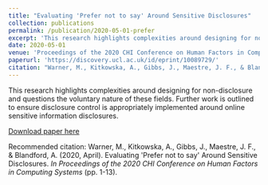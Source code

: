 ```yaml
---
title: "Evaluating 'Prefer not to say' Around Sensitive Disclosures"
collection: publications
permalink: /publication/2020-05-01-prefer
excerpt: 'This research highlights complexities around designing for non-disclosure and questions the voluntary nature of these fields. Further work is outlined to ensure disclosure control is appropriately implemented around online sensitive information disclosures.'
date: 2020-05-01
venue: 'Proceedings of the 2020 CHI Conference on Human Factors in Computing Systems '
paperurl: 'https://discovery.ucl.ac.uk/id/eprint/10089729/'
citation: "Warner, M., Kitkowska, A., Gibbs, J., Maestre, J. F., & Blandford, A. (2020, April). Evaluating 'Prefer not to say' Around Sensitive Disclosures. <i>In Proceedings of the 2020 CHI Conference on Human Factors in Computing Systems </i> (pp. 1-13)."
---
```

 This research highlights complexities around designing for non-disclosure and questions the voluntary nature of these fields. Further work is outlined to ensure disclosure control is appropriately implemented around online sensitive information disclosures. 

[Download paper here](hhttps://discovery.ucl.ac.uk/id/eprint/10089729/)

Recommended citation: Warner, M., Kitkowska, A., Gibbs, J., Maestre, J. F., & Blandford, A. (2020, April). Evaluating 'Prefer not to say' Around Sensitive Disclosures. <i>In Proceedings of the 2020 CHI Conference on Human Factors in Computing Systems </i> (pp. 1-13).